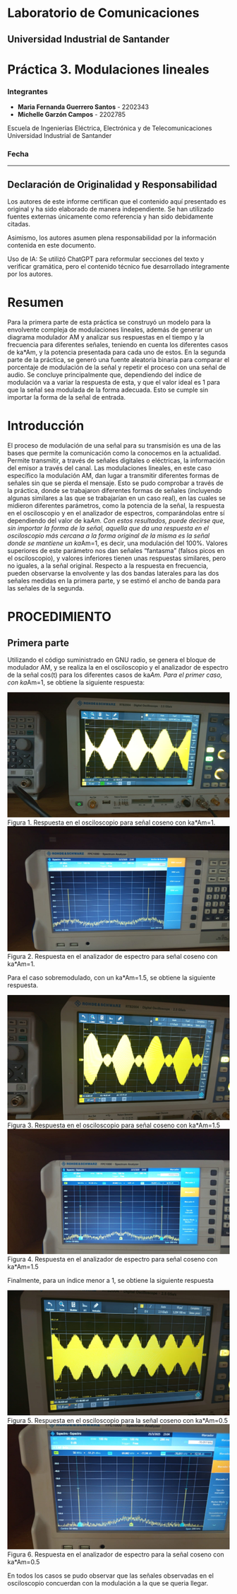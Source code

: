 # Laboratorio de Comunicaciones
## Universidad Industrial de Santander

# Práctica 3. Modulaciones lineales

### Integrantes
- **Maria Fernanda Guerrero Santos** - 2202343
- **Michelle Garzón Campos** - 2202785

Escuela de Ingenierías Eléctrica, Electrónica y de Telecomunicaciones  
Universidad Industrial de Santander

### Fecha


---

## Declaración de Originalidad y Responsabilidad
Los autores de este informe certifican que el contenido aquí presentado es original y ha sido elaborado de manera independiente. Se han utilizado fuentes externas únicamente como referencia y han sido debidamente citadas.

Asimismo, los autores asumen plena responsabilidad por la información contenida en este documento. 

Uso de IA: Se utilizó ChatGPT para reformular secciones del texto y verificar gramática, pero el contenido técnico fue desarrollado íntegramente por los autores.

# Resumen
Para la primera parte de esta práctica se construyó un modelo para la envolvente compleja de modulaciones lineales, además de generar un diagrama modulador AM y analizar sus respuestas en el tiempo y la frecuencia para diferentes señales, teniendo en cuenta los diferentes casos de ka*Am, y la potencia presentada para cada uno de estos. En la segunda parte de la práctica, se generó una fuente aleatoria binaria para comparar el porcentaje de modulación de la señal y repetir el proceso con una señal de audio. Se concluye principalmente que, dependiendo del índice de modulación va a variar la respuesta de esta, y que el valor ideal es 1 para que la señal sea modulada de la forma adecuada. Esto se cumple sin importar la forma de la señal de entrada. 
# Introducción
El proceso de modulación de una señal para su transmisión es una de las bases que permite la comunicación como la conocemos en la actualidad. Permite transmitir, a través de señales digitales o eléctricas, la información del emisor a través del canal. Las modulaciones lineales, en este caso específico la modulación AM, dan lugar a transmitir diferentes formas de señales sin que se pierda el mensaje.
Esto se pudo comprobar a través de la práctica, donde se trabajaron diferentes formas de señales (incluyendo algunas similares a las que se trabajarían en un caso real), en las cuales se midieron diferentes parámetros, como la potencia de la señal, la respuesta en el osciloscopio y en el analizador de espectros, comparándolas entre sí dependiendo del valor de ka*Am.
Con estos resultados, puede decirse que, sin importar la forma de la señal, aquella que da una respuesta en el osciloscopio más cercana a la forma original de la misma es la señal donde se mantiene un ka*Am=1, es decir, una modulación del 100%. Valores superiores de este parámetro nos dan señales “fantasma” (falsos picos en el osciloscopio), y valores inferiores tienen unas respuestas similares, pero no iguales, a la señal original.
Respecto a la respuesta en frecuencia, pueden observarse la envolvente y las dos bandas laterales para las dos señales medidas en la primera parte, y se estimó el ancho de banda para las señales de la segunda.
# PROCEDIMIENTO
## Primera parte
Utilizando el código suministrado en GNU radio, se genera el bloque de modulador AM, y se realiza la en el osciloscopio y el analizador de espectro de la señal cos(t) para los diferentes casos de ka*Am.  Para el primer caso, con ka*Am=1, se obtiene la siguiente respuesta:

<img src="imagenes/ima1.jpg"> 
Figura 1. Respuesta en el osciloscopio para señal coseno con ka*Am=1.

<img src="imagenes/ima4.jpg"> 
Figura 2. Respuesta en el analizador de espectro para señal coseno con ka*Am=1.


Para el caso sobremodulado, con un ka*Am=1.5, se obtiene la siguiente respuesta.

<img src="imagenes/ima2.jpg"> 
Figura 3. Respuesta en el osciloscopio para señal coseno con ka*Am=1.5

<img src="imagenes/ima5.jpg"> 
Figura 4. Respuesta en el analizador de espectro para señal coseno con ka*Am=1.5


Finalmente, para un índice menor a 1, se obtiene la siguiente respuesta

<img src="imagenes/ima3.jpg"> 
Figura 5. Respuesta en el osciloscopio para la señal coseno con ka*Am=0.5

<img src="imagenes/ima6.jpg"> 
Figura 6. Respuesta en el analizador de espectro para la señal coseno con ka*Am=0.5


En todos los casos se pudo observar que las señales observadas en el osciloscopio concuerdan con la modulación a la que se queria llegar.
